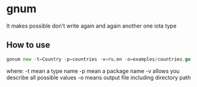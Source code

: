 # gnum
It makes possible don't write again and again another one iota type

## How to use
```go
gonum new -t=Country -p=countries -v=ru,en -o=examples/countries.go
```

where:
  -t mean a type name
  -p mean a package name
  -v allows you describe all possible values
  -o means output file including directory path

